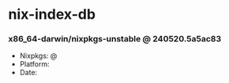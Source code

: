 # nix-index-db
### x86_64-darwin/nixpkgs-unstable @ 240520.5a5ac83
- Nixpkgs: @[](https://github.com/NixOS/nixpkgs/commit/5a5ac83292c7842072318f57d68a48474f8bd34d)
- Platform: 
- Date: 
